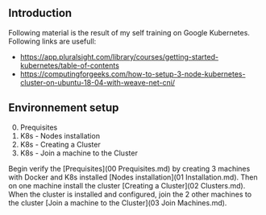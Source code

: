 
## Introduction
Following material is the result of my self training on Google Kubernetes. Following links are usefull:

* https://app.pluralsight.com/library/courses/getting-started-kubernetes/table-of-contents
* https://computingforgeeks.com/how-to-setup-3-node-kubernetes-cluster-on-ubuntu-18-04-with-weave-net-cni/

## Environnement setup

0. Prequisites
1. K8s - Nodes installation
2. K8s - Creating a Cluster
3. K8s - Join a machine to the Cluster


Begin verify the [Prequisites](00 Prequisites.md) by creating 3 machines with Docker and K8s installed [Nodes installation](01 Installation.md). Then on one machine install the cluster [Creating a Cluster](02 Clusters.md). When the cluster is installed and configured, join the 2 other machines to the cluster [Join a machine to the Cluster](03 Join Machines.md).
